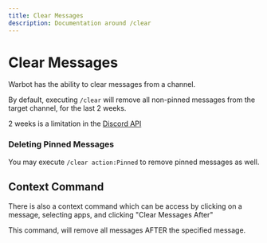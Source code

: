```yaml
---
title: Clear Messages
description: Documentation around /clear
---
```


# Clear Messages

Warbot has the ability to clear messages from a channel.

By default, executing `/clear` will remove all non-pinned messages from the target channel, for the last 2 weeks. 

2 weeks is a limitation in the [Discord API](https://discord.com/developers/docs/resources/channel#bulk-delete-messages)

### Deleting Pinned Messages

You may execute `/clear action:Pinned` to remove pinned messages as well.

## Context Command

There is also a context command which can be access by clicking on a message, selecting apps, and clicking "Clear Messages After" 

This command, will remove all messages AFTER the specified message.